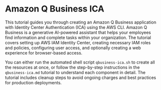 # Amazon Q Business ICA

This tutorial guides you through creating an Amazon Q Business application with Identity Center Authentication (ICA) using the AWS CLI. Amazon Q Business is a generative AI-powered assistant that helps your employees find information and complete tasks within your organization. The tutorial covers setting up AWS IAM Identity Center, creating necessary IAM roles and policies, configuring user access, and optionally creating a web experience for browser-based access.

You can either run the automated shell script `qbusiness-ica.sh` to create all the resources at once, or follow the step-by-step instructions in the `qbusiness-ica.md` tutorial to understand each component in detail. The tutorial includes cleanup steps to avoid ongoing charges and best practices for production deployments.
